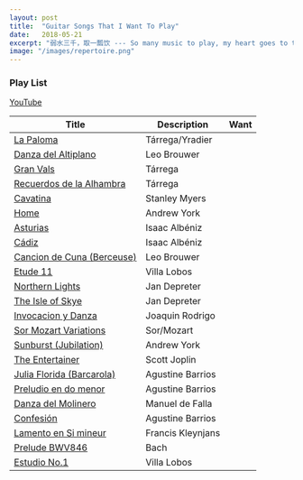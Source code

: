 ```yaml
---
layout: post
title:  "Guitar Songs That I Want To Play"
date:   2018-05-21
excerpt: "弱水三千，取一瓢饮 --- So many music to play, my heart goes to these."
image: "/images/repertoire.png"
---
```


<h3>Play List</h3>
<a href=""><i class="fa fa-youtube" aria-hidden="true"></i>YouTube</a>
<div class="table-wrapper">
    <table>
        <thead>
            <tr>
                <th>Title</th>
                <th>Description</th>
                <th>Want</th>
            </tr>
        </thead>
        <tbody>
            <tr>
                <td><a href="https://youtu.be/LLtBJcaY1kw?t=29s">La Paloma</a></td>
                <td>Tárrega/Yradier</td>
                <td><i class="fa fa-star" aria-hidden="true"></i><i class="fa fa-star" aria-hidden="true"></i><i class="fa fa-star" aria-hidden="true"></i><i class="fa fa-star" aria-hidden="true"></i><i class="fa fa-star" aria-hidden="true"></i></td>
            </tr>
            <tr>
                <td><a href="https://www.youtube.com/watch?v=qvdt2FZ0_B8">Danza del Altiplano</a></td>
                <td>Leo Brouwer</td>
                <td><i class="fa fa-star" aria-hidden="true"></i><i class="fa fa-star" aria-hidden="true"></i><i class="fa fa-star" aria-hidden="true"></i><i class="fa fa-star" aria-hidden="true"></i></td>
            </tr>
            <tr>
                <td><a href="https://www.youtube.com/watch?v=sKusTj2LiPE">Gran Vals</a></td>
                <td>Tárrega</td>
                <td><i class="fa fa-star" aria-hidden="true"></i><i class="fa fa-star" aria-hidden="true"></i><i class="fa fa-star" aria-hidden="true"></i><i class="fa fa-star" aria-hidden="true"></i><i class="fa fa-star" aria-hidden="true"></i></td>
            </tr>
            <tr>
                <td><a href="https://youtu.be/fBIhC0r2iJ8?t=1m53s">Recuerdos de la Alhambra</a></td>
                <td>Tárrega</td>
                <td><i class="fa fa-star" aria-hidden="true"></i><i class="fa fa-star" aria-hidden="true"></i><i class="fa fa-star" aria-hidden="true"></i><i class="fa fa-star" aria-hidden="true"></i><i class="fa fa-star" aria-hidden="true"></i></td>
            </tr>
            <tr>
                <td><a href="https://www.youtube.com/watch?v=PSkV5nLZ8xg">Cavatina</a></td>
                <td>Stanley Myers</td>
                <td><i class="fa fa-star" aria-hidden="true"></i><i class="fa fa-star" aria-hidden="true"></i><i class="fa fa-star" aria-hidden="true"></i><i class="fa fa-star" aria-hidden="true"></i></td>
            </tr>
            <tr>
                <td><a href="https://www.youtube.com/watch?v=6ajTcwJBbw4">Home</a></td>
                <td>Andrew York</td>
                <td><i class="fa fa-star" aria-hidden="true"></i><i class="fa fa-star" aria-hidden="true"></i><i class="fa fa-star" aria-hidden="true"></i></td>
            </tr>
            <tr>
                <td><a href="https://youtu.be/oEfFbuT3I6A">Asturias</a></td>
                <td>Isaac Albéniz</td>
                <td><i class="fa fa-star" aria-hidden="true"></i><i class="fa fa-star" aria-hidden="true"></i><i class="fa fa-star" aria-hidden="true"></i><i class="fa fa-star" aria-hidden="true"></i></td>
            </tr>
            <tr>
                <td><a href="https://www.youtube.com/watch?v=2L0sdZ3TbJ8">Cádiz</a></td>
                <td>Isaac Albéniz</td>
                <td><i class="fa fa-star" aria-hidden="true"></i><i class="fa fa-star" aria-hidden="true"></i><i class="fa fa-star" aria-hidden="true"></i></td>
            </tr>
            <tr>
                <td><a href="https://www.youtube.com/watch?v=8p2UvOu9a8E">Cancion de Cuna (Berceuse)</a></td>
                <td>Leo Brouwer</td>
                <td><i class="fa fa-star" aria-hidden="true"></i><i class="fa fa-star" aria-hidden="true"></i><i class="fa fa-star" aria-hidden="true"></i></td>
            </tr>
            <tr>
                <td><a href="https://www.youtube.com/watch?v=r21WDZ4-eUI">Etude 11</a></td>
                <td>Villa Lobos</td>
                <td><i class="fa fa-star" aria-hidden="true"></i><i class="fa fa-star" aria-hidden="true"></i><i class="fa fa-star" aria-hidden="true"></i></td>
            </tr>
            <tr>
                <td><a href="https://www.youtube.com/watch?v=WDTBNRhEItw">Northern Lights</a></td>
                <td>Jan Depreter</td>
                <td><i class="fa fa-star" aria-hidden="true"></i><i class="fa fa-star" aria-hidden="true"></i><i class="fa fa-star" aria-hidden="true"></i><i class="fa fa-star" aria-hidden="true"></i></td>
            </tr>
            <tr>
                <td><a href="https://www.youtube.com/watch?v=hzzBXaoTEI0">The Isle of Skye</a></td>
                <td>Jan Depreter</td>
                <td><i class="fa fa-star" aria-hidden="true"></i><i class="fa fa-star" aria-hidden="true"></i><i class="fa fa-star" aria-hidden="true"></i></td>
            </tr>
            <tr>
                <td><a href="https://www.youtube.com/watch?v=d8ZzO92RAo4">Invocacion y Danza</a></td>
                <td>Joaquin Rodrigo</td>
                <td><i class="fa fa-star" aria-hidden="true"></i><i class="fa fa-star" aria-hidden="true"></i></td>
            </tr>
            <tr>
                <td><a href="https://www.youtube.com/watch?v=8TBsOyvR9dg">Sor Mozart Variations</a></td>
                <td>Sor/Mozart</td>
                <td><i class="fa fa-star" aria-hidden="true"></i><i class="fa fa-star" aria-hidden="true"></i><i class="fa fa-star" aria-hidden="true"></i><i class="fa fa-star" aria-hidden="true"></i></td>
            </tr>
            <tr>
                <td><a href="https://youtu.be/R2sE5a9D78s?t=27s">Sunburst (Jubilation)</a></td>
                <td>Andrew York</td>
                <td><i class="fa fa-star" aria-hidden="true"></i><i class="fa fa-star" aria-hidden="true"></i><i class="fa fa-star" aria-hidden="true"></i></td>
            </tr>
            <tr>
                <td><a href="https://www.youtube.com/watch?v=JzHie6T9v9c">The Entertainer</a></td>
                <td>Scott Joplin</td>
                <td><i class="fa fa-star" aria-hidden="true"></i><i class="fa fa-star" aria-hidden="true"></i><i class="fa fa-star" aria-hidden="true"></i><i class="fa fa-star" aria-hidden="true"></i></td>
            </tr>
            <tr>
                <td><a href="https://www.youtube.com/watch?v=0uQw6DfhbGE">Julia Florida (Barcarola)</a></td>
                <td>Agustine Barrios</td>
                <td><i class="fa fa-star" aria-hidden="true"></i><i class="fa fa-star" aria-hidden="true"></i><i class="fa fa-star" aria-hidden="true"></i></td>
            </tr>
            <tr>
                <td><a href="https://youtu.be/ric1cpPsBcM">Preludio en do menor</a></td>
                <td>Agustine Barrios</td>
                <td><i class="fa fa-star" aria-hidden="true"></i><i class="fa fa-star" aria-hidden="true"></i><i class="fa fa-star" aria-hidden="true"></i></td>
            </tr>
            <tr>
                <td><a href="https://www.youtube.com/watch?v=1cpH9yY8SOw">Danza del Molinero</a></td>
                <td>Manuel de Falla</td>
                <td><i class="fa fa-star" aria-hidden="true"></i><i class="fa fa-star" aria-hidden="true"></i></td>
            </tr>
            <tr>
                <td><a href="https://www.youtube.com/watch?v=V1zPDqM5-6Q">Confesión</a></td>
                <td>Agustine Barrios</td>
                <td><i class="fa fa-star" aria-hidden="true"></i><i class="fa fa-star" aria-hidden="true"></i><i class="fa fa-star" aria-hidden="true"></i></td>
            </tr>
            <tr>
                <td><a href="https://www.youtube.com/watch?v=QODC7m5RcVE">Lamento en Si mineur</a></td>
                <td>Francis Kleynjans</td>
                <td><i class="fa fa-star" aria-hidden="true"></i><i class="fa fa-star" aria-hidden="true"></i><i class="fa fa-star" aria-hidden="true"></i><i class="fa fa-star" aria-hidden="true"></i><i class="fa fa-star" aria-hidden="true"></i></td>
            </tr>
            <tr>
                <td><a href="https://www.youtube.com/watch?v=5Tj9T9BFaJc">Prelude BWV846</a></td>
                <td>Bach</td>
                <td><i class="fa fa-star" aria-hidden="true"></i><i class="fa fa-star" aria-hidden="true"></i><i class="fa fa-star" aria-hidden="true"></i><i class="fa fa-star" aria-hidden="true"></i></td>
            </tr>
            <tr>
                <td><a href="https://www.youtube.com/watch?v=ZjcN-tmNvp0">Estudio No.1</a></td>
                <td>Villa Lobos</td>
                <td><i class="fa fa-star" aria-hidden="true"></i><i class="fa fa-star" aria-hidden="true"></i><i class="fa fa-star" aria-hidden="true"></i><i class="fa fa-star" aria-hidden="true"></i></td>
            </tr>
        </tbody>
        <tfoot>
            <tr>
                <td colspan="2"></td>
                <td></td>
            </tr>
        </tfoot>
    </table>
</div>
